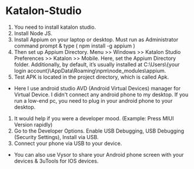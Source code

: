 # Katalon-Studio

1. You need to install katalon studio.
2. Install Node JS.
3. Install Appium on your laptop or desktop. Must run as Administrator command prompt & type ( npm install -g appium )
4. Then set up Appium Directory. Menu >> Windows >> Katalon Studio Preferences >> Katalon >> Mobile. Here, set the Appium Directory folder. Additionally, by default, it’s usually installed at C:\Users\\{your login account}\AppData\Roaming\npm\node_modules\appium.
5. Test APK is located in the project directory, which is called Apk.

* Here I use android studio AVD (Android Virtual Devices) manager for Virtual Device. I didn't connect any android phone to my desktop. If you run a low-end pc, you need to plug in your android phone to your desktop.

1. It would help if you were a developer mood. (Example: Press MIUI Version rapidly)
2. Go to the Developer Options. Enable USB Debugging, USB Debugging (Security Settings), Install via USB.
3. Connect your phone via USB to your device.

* You can also use Vysor to share your Android phone screen with your devices & 3uTools for IOS devices.
